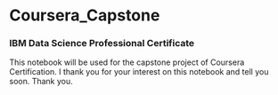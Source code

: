# Coursera_Capstone

### IBM Data Science Professional Certificate

This notebook will be used for the capstone project of Coursera Certification.
I thank you for your interest on this notebook and tell you soon. Thank you.

